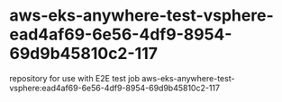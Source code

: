 # aws-eks-anywhere-test-vsphere-ead4af69-6e56-4df9-8954-69d9b45810c2-117
repository for use with E2E test job aws-eks-anywhere-test-vsphere:ead4af69-6e56-4df9-8954-69d9b45810c2-117
